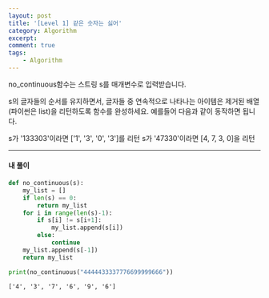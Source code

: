 ```yaml
---
layout: post
title: '[Level 1] 같은 숫자는 싫어'
category: Algorithm
excerpt: 
comment: true
tags:
    - Algorithm
---
```

no_continuous함수는 스트링 s를 매개변수로 입력받습니다.

s의 글자들의 순서를 유지하면서, 글자들 중 연속적으로 나타나는 아이템은 제거된 배열(파이썬은 list)을 리턴하도록 함수를 완성하세요.
예를들어 다음과 같이 동작하면 됩니다.

s가 '133303'이라면 ['1', '3', '0', '3']를 리턴
s가 '47330'이라면 [4, 7, 3, 0]을 리턴

- - -
#### 내 풀이

```py
def no_continuous(s):
    my_list = []
    if len(s) == 0:
        return my_list
    for i in range(len(s)-1):
        if s[i] != s[i+1]:
            my_list.append(s[i])
        else:
            continue
    my_list.append(s[-1])
    return my_list

print(no_continuous("4444433337776699999666"))
```
```re
['4', '3', '7', '6', '9', '6']
```